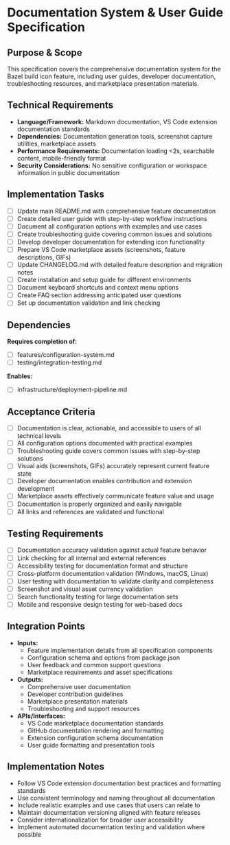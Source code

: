 # Documentation System & User Guide Specification

## Purpose & Scope
This specification covers the comprehensive documentation system for the Bazel build icon feature, including user guides, developer documentation, troubleshooting resources, and marketplace presentation materials.

## Technical Requirements
- **Language/Framework:** Markdown documentation, VS Code extension documentation standards
- **Dependencies:** Documentation generation tools, screenshot capture utilities, marketplace assets
- **Performance Requirements:** Documentation loading <2s, searchable content, mobile-friendly format
- **Security Considerations:** No sensitive configuration or workspace information in public documentation

## Implementation Tasks
- [ ] Update main README.md with comprehensive feature documentation
- [ ] Create detailed user guide with step-by-step workflow instructions
- [ ] Document all configuration options with examples and use cases
- [ ] Create troubleshooting guide covering common issues and solutions
- [ ] Develop developer documentation for extending icon functionality
- [ ] Prepare VS Code marketplace assets (screenshots, feature descriptions, GIFs)
- [ ] Update CHANGELOG.md with detailed feature description and migration notes
- [ ] Create installation and setup guide for different environments
- [ ] Document keyboard shortcuts and context menu options
- [ ] Create FAQ section addressing anticipated user questions
- [ ] Set up documentation validation and link checking

## Dependencies
**Requires completion of:**
- [ ] features/configuration-system.md
- [ ] testing/integration-testing.md

**Enables:**
- [ ] infrastructure/deployment-pipeline.md

## Acceptance Criteria
- [ ] Documentation is clear, actionable, and accessible to users of all technical levels
- [ ] All configuration options documented with practical examples
- [ ] Troubleshooting guide covers common issues with step-by-step solutions
- [ ] Visual aids (screenshots, GIFs) accurately represent current feature state
- [ ] Developer documentation enables contribution and extension development
- [ ] Marketplace assets effectively communicate feature value and usage
- [ ] Documentation is properly organized and easily navigable
- [ ] All links and references are validated and functional

## Testing Requirements
- [ ] Documentation accuracy validation against actual feature behavior
- [ ] Link checking for all internal and external references
- [ ] Accessibility testing for documentation format and structure
- [ ] Cross-platform documentation validation (Windows, macOS, Linux)
- [ ] User testing with documentation to validate clarity and completeness
- [ ] Screenshot and visual asset currency validation
- [ ] Search functionality testing for large documentation sets
- [ ] Mobile and responsive design testing for web-based docs

## Integration Points
- **Inputs:** 
  - Feature implementation details from all specification components
  - Configuration schema and options from package.json
  - User feedback and common support questions
  - Marketplace requirements and asset specifications
- **Outputs:** 
  - Comprehensive user documentation
  - Developer contribution guidelines
  - Marketplace presentation materials
  - Troubleshooting and support resources
- **APIs/Interfaces:** 
  - VS Code marketplace documentation standards
  - GitHub documentation rendering and formatting
  - Extension configuration schema documentation
  - User guide formatting and presentation tools

## Implementation Notes
- Follow VS Code extension documentation best practices and formatting standards
- Use consistent terminology and naming throughout all documentation
- Include realistic examples and use cases that users can relate to
- Maintain documentation versioning aligned with feature releases
- Consider internationalization for broader user accessibility
- Implement automated documentation testing and validation where possible 
